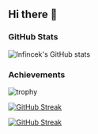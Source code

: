 ## Hi there 👋

### GitHub Stats
![Infincek's GitHub stats](https://github-readme-stats.vercel.app/api?username=infincek&show_icons=true&theme=radical)

### Achievements
![trophy](https://github-profile-trophy.vercel.app/?username=infincek&theme=darkhub)

[![GitHub Streak](https://streak-stats.demolab.com?user=Bablu08)](https://git.io/streak-stats)

<a href="https://git.io/streak-stats"><img src="https://streak-stats.demolab.com?user=Bablu08" alt="GitHub Streak" /></a>

<!--
**Bablu08/Bablu08** is a ✨ _special_ ✨ repository because its `README.md` (this file) appears on your GitHub profile.

Here are some ideas to get you started:

- 🔭 I’m currently working on ...
- 🌱 I’m currently learning ...
- 👯 I’m looking to collaborate on ...
- 🤔 I’m looking for help with ...
- 💬 Ask me about ...
- 📫 How to reach me: ...
- 😄 Pronouns: ...
- ⚡ Fun fact: ...
-->
